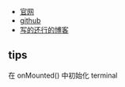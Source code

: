 
- [官网](https://xtermjs.org/)
- [github](https://github.com/xtermjs/xterm.js/)
- [写的还行的博客](https://blog.51cto.com/hequan/3712190)


## tips

在 onMounted() 中初始化 terminal